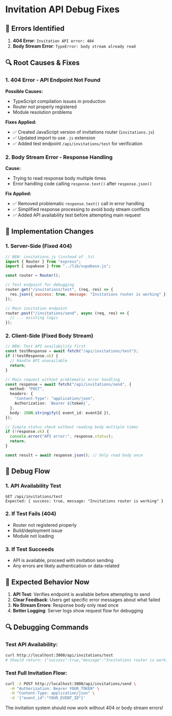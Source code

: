 # Invitation API Debug Fixes

## 🐛 **Errors Identified**

1. **404 Error**: `Invitation API error: 404`
2. **Body Stream Error**: `TypeError: body stream already read`

## 🔍 **Root Causes & Fixes**

### 1. **404 Error - API Endpoint Not Found**

**Possible Causes:**

- TypeScript compilation issues in production
- Router not properly registered
- Module resolution problems

**Fixes Applied:**

- ✅ Created JavaScript version of invitations router (`invitations.js`)
- ✅ Updated import to use `.js` extension
- ✅ Added test endpoint `/api/invitations/test` for verification

### 2. **Body Stream Error - Response Handling**

**Cause:**

- Trying to read response body multiple times
- Error handling code calling `response.text()` after `response.json()`

**Fix Applied:**

- ✅ Removed problematic `response.text()` call in error handling
- ✅ Simplified response processing to avoid body stream conflicts
- ✅ Added API availability test before attempting main request

## 🔧 **Implementation Changes**

### 1. **Server-Side (Fixed 404)**

```javascript
// NEW: invitations.js (instead of .ts)
import { Router } from "express";
import { supabase } from "../lib/supabase.js";

const router = Router();

// Test endpoint for debugging
router.get("/invitations/test", (req, res) => {
  res.json({ success: true, message: "Invitations router is working" });
});

// Main invitation endpoint
router.post("/invitations/send", async (req, res) => {
  // ... existing logic
});
```

### 2. **Client-Side (Fixed Body Stream)**

```typescript
// NEW: Test API availability first
const testResponse = await fetch("/api/invitations/test");
if (!testResponse.ok) {
  // Handle API unavailable
  return;
}

// Main request without problematic error handling
const response = await fetch("/api/invitations/send", {
  method: "POST",
  headers: {
    "Content-Type": "application/json",
    Authorization: `Bearer ${token}`,
  },
  body: JSON.stringify({ event_id: eventId }),
});

// Simple status check without reading body multiple times
if (!response.ok) {
  console.error("API error:", response.status);
  return;
}

const result = await response.json(); // Only read body once
```

## 🧪 **Debug Flow**

### 1. **API Availability Test**

```
GET /api/invitations/test
Expected: { success: true, message: "Invitations router is working" }
```

### 2. **If Test Fails (404)**

- Router not registered properly
- Build/deployment issue
- Module not loading

### 3. **If Test Succeeds**

- API is available, proceed with invitation sending
- Any errors are likely authentication or data-related

## 🎯 **Expected Behavior Now**

1. **API Test**: Verifies endpoint is available before attempting to send
2. **Clear Feedback**: Users get specific error messages about what failed
3. **No Stream Errors**: Response body only read once
4. **Better Logging**: Server logs show request flow for debugging

## 🔍 **Debugging Commands**

### Test API Availability:

```bash
curl http://localhost:3000/api/invitations/test
# Should return: {"success":true,"message":"Invitations router is working"}
```

### Test Full Invitation Flow:

```bash
curl -X POST http://localhost:3000/api/invitations/send \
  -H "Authorization: Bearer YOUR_TOKEN" \
  -H "Content-Type: application/json" \
  -d '{"event_id":"YOUR_EVENT_ID"}'
```

The invitation system should now work without 404 or body stream errors!
